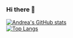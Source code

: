 ### Hi there 👋

[![Andrea's GitHub stats](https://github-readme-stats.vercel.app/api?username=ndrep&show_icons=true&theme=radical)](https://github.com/ndrep/github-readme-stats)
<br>
[![Top Langs](https://github-readme-stats.vercel.app/api/top-langs/?username=ndrep&theme=radical&layout=compact)](https://github.com/ndrep/ndrep)


<!--
**ndrep/ndrep** is a ✨ _special_ ✨ repository because its `README.md` (this file) appears on your GitHub profile.

Here are some ideas to get you started:

- 🔭 I’m currently working on ...
- 🌱 I’m currently learning ...
- 👯 I’m looking to collaborate on ...
- 🤔 I’m looking for help with ...
- 💬 Ask me about ...
- 📫 How to reach me: ...
- 😄 Pronouns: ...
- ⚡ Fun fact: ...
-->
